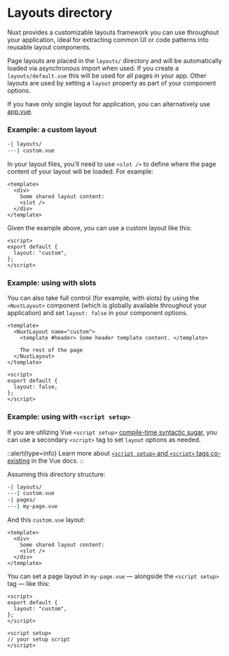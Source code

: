 # Layouts directory

Nuxt provides a customizable layouts framework you can use throughout your application, ideal for extracting common UI or code patterns into reusable layout components.

Page layouts are placed in the `layouts/` directory and will be automatically loaded via asynchronous import when used. If you create a `layouts/default.vue` this will be used for all pages in your app. Other layouts are used by setting a `layout` property as part of your component options.

If you have only single layout for application, you can alternatively use [app.vue](/docs/directory-structure/app).

### Example: a custom layout

```bash
-| layouts/
---| custom.vue
```

In your layout files, you'll need to use `<slot />` to define where the page content of your layout will be loaded. For example:

```vue
<template>
  <div>
    Some shared layout content:
    <slot />
  </div>
</template>
```

Given the example above, you can use a custom layout like this:

```vue
<script>
export default {
  layout: "custom",
};
</script>
```

### Example: using with slots

You can also take full control (for example, with slots) by using the `<NuxtLayout>` component (which is globally available throughout your application) and set `layout: false` in your component options.

```vue
<template>
  <NuxtLayout name="custom">
    <template #header> Some header template content. </template>

    The rest of the page
  </NuxtLayout>
</template>

<script>
export default {
  layout: false,
};
</script>
```

### Example: using with `<script setup>`

If you are utilizing Vue `<script setup>` [compile-time syntactic sugar](https://v3.vuejs.org/api/sfc-script-setup.html#sfc-script-setup), you can use a secondary `<script>` tag to set `layout` options as needed.

::alert{type=info}
Learn more about [`<script setup>` and `<script>` tags co-existing](https://v3.vuejs.org/api/sfc-script-setup.html#usage-alongside-normal-script) in the Vue docs.
::
  
Assuming this directory structure:

```bash
-| layouts/
---| custom.vue
-| pages/
---| my-page.vue
```

And this `custom.vue` layout:

```vue
<template>
  <div>
    Some shared layout content:
    <slot />
  </div>
</template>
```

You can set a page layout in `my-page.vue` — alongside the `<script setup>` tag — like this:

```vue
<script>
export default {
  layout: "custom",
};
</script>

<script setup>
// your setup script
</script>
```
